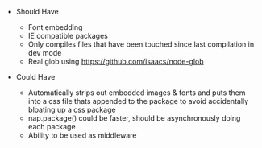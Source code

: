 * Should Have
  * Font embedding
  * IE compatible packages
  * Only compiles files that have been touched since last compilation in dev mode
  * Real glob using https://github.com/isaacs/node-glob
  
* Could Have
  * Automatically strips out embedded images & fonts and puts them into a css file thats appended to the package to avoid accidentally bloating up a css package
  * nap.package() could be faster, should be asynchronously doing each package
  * Ability to be used as middleware
